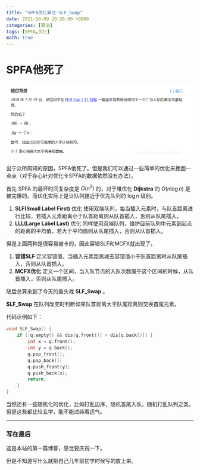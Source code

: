 ```yaml
---
title: "SPFA优化算法-SLF_Swap"
date: 2021-10-09 20:26:00 +0800
categories: [算法]
tags: [SPFA,优化]
math: true
---
```


# SPFA他死了

![](/assets/images/2021-10-09-SPFA-optimize/1.png)

出于众所周知的原因，SPFA他死了。但是我们可以通过一些简单的优化来挽回一点点（对于存心针对优化卡SPFA的数据依然没有办法）。 

首先 SPFA 的最坏时间复杂度是 $O(n^2)$ 的，对于堆优化 **Dijkstra** 的 $O(n\log n)$ 是被完爆的。而优化实际上是让队列接近于优先队列的 $\log n$ 级别。

1. **SLF(Small Label First)** 优化 使用双端队列，每当插入元素时，与队首距离进行比较，若插入元素距离小于队首距离则从队首插入，否则从队尾插入。
2. **LLL(Large Label Last)** 优化 同样使用双端队列，维护目前队列中元素到起点的距离的平均值，若大于平均值则从队尾插入，否则从队首插入。

但是上面两种是很容易被卡的，因此容错SLF和MCFX就出现了。

1. **容错SLF** 定义容错值，当插入元素距离减去容错值小于队首距离时从队尾插入，否则从队首插入。
2. **MCFX优化** 定义一个区间，当入队节点的入队次数属于这个区间的时候，从队首插入，否则从队尾插入。

随后总算来到了今天的重头戏 **SLF_Swap** 。

**SLF_Swap** 在队列改变时判断如果队首距离大于队尾距离则交换首尾元素。

代码示例如下：

```cpp
void SLF_Swap() {
    if (!q.empty() && dis[q.front()] > dis[q.back()]) {
        int x = q.front();
        int y = q.back();
        q.pop_front();
        q.pop_back();
        q.push_front(y);
        q.push_back(x);
        return;
    }
}
```

当然还有一些随机化的优化，比如打乱边序，随机首尾入队，随机打乱队列之类，但是这些都比较玄学，能不能过纯看运气。

---
### 写在最后

这是本站的第一篇博客，感觉要庆祝一下。

但是不知道写什么就把自己几年前初学时候写的放上来。